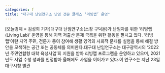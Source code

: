 ```yaml
---
categories: f
title: "대구대 난임연구소 난임 전문 클래스 ‘리빙랩’ 운영"
---
```

[오늘경제 = 김성희 기자]대구대 난임연구소(소장 구덕본)가 난임자를 위한 ‘리빙랩(Living Lab)’ 운영을 통해 지역 저출산 문제 극복을 위한 활동을 펼치고 있다. ‘리빙랩’이란 지역 주민, 전문가 등이 참여해 생활 영역의 사회적 문제를 실험을 통해 해결 방안을 모색하는 공간 또는 공동체를 의미한다.대구대 난임연구소는 대구광역시의 ‘2022년 주민연합형 대학 육성사업’의 지원을 받아 리빙랩 프로그램을 운영하고 있으며, 2021년도 사업 수행 성과를 인정받아 올해에도 사업을 이어가고 있다.이 연구소는 지난 23일 대구시청 별관